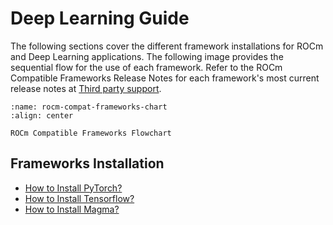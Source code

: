 # Deep Learning Guide

The following sections cover the different framework installations for ROCm and
Deep Learning applications. The following image provides
the sequential flow for the use of each framework. Refer to the ROCm Compatible
Frameworks Release Notes for each framework's most current release notes at
[Third party support](../about/compatibility/3rd_party_support_matrix).

```{figure} ../data/tutorials/install/magma_install/magma005.png
:name: rocm-compat-frameworks-chart
:align: center

ROCm Compatible Frameworks Flowchart
```

## Frameworks Installation

* [How to Install PyTorch?](../tutorials/install/pytorch_install)
* [How to Install Tensorflow?](../tutorials/install/tensorflow_install)
* [How to Install Magma?](../tutorials/install/magma_install)
